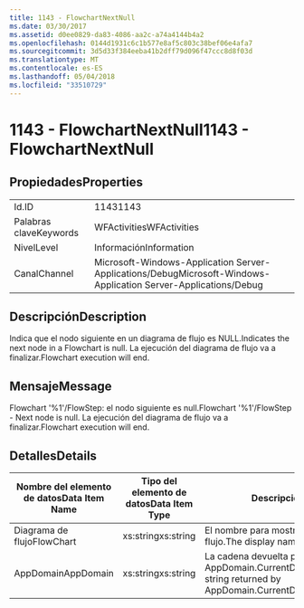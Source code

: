 ```yaml
---
title: 1143 - FlowchartNextNull
ms.date: 03/30/2017
ms.assetid: d0ee0829-da83-4086-aa2c-a74a4144b4a2
ms.openlocfilehash: 0144d1931c6c1b577e8af5c803c38bef06e4afa7
ms.sourcegitcommit: 3d5d33f384eeba41b2dff79d096f47ccc8d8f03d
ms.translationtype: MT
ms.contentlocale: es-ES
ms.lasthandoff: 05/04/2018
ms.locfileid: "33510729"
---
```

# <a name="1143---flowchartnextnull"></a><span data-ttu-id="31d23-102">1143 - FlowchartNextNull</span><span class="sxs-lookup"><span data-stu-id="31d23-102">1143 - FlowchartNextNull</span></span>
## <a name="properties"></a><span data-ttu-id="31d23-103">Propiedades</span><span class="sxs-lookup"><span data-stu-id="31d23-103">Properties</span></span>  
  
|||  
|-|-|  
|<span data-ttu-id="31d23-104">Id.</span><span class="sxs-lookup"><span data-stu-id="31d23-104">ID</span></span>|<span data-ttu-id="31d23-105">1143</span><span class="sxs-lookup"><span data-stu-id="31d23-105">1143</span></span>|  
|<span data-ttu-id="31d23-106">Palabras clave</span><span class="sxs-lookup"><span data-stu-id="31d23-106">Keywords</span></span>|<span data-ttu-id="31d23-107">WFActivities</span><span class="sxs-lookup"><span data-stu-id="31d23-107">WFActivities</span></span>|  
|<span data-ttu-id="31d23-108">Nivel</span><span class="sxs-lookup"><span data-stu-id="31d23-108">Level</span></span>|<span data-ttu-id="31d23-109">Información</span><span class="sxs-lookup"><span data-stu-id="31d23-109">Information</span></span>|  
|<span data-ttu-id="31d23-110">Canal</span><span class="sxs-lookup"><span data-stu-id="31d23-110">Channel</span></span>|<span data-ttu-id="31d23-111">Microsoft-Windows-Application Server-Applications/Debug</span><span class="sxs-lookup"><span data-stu-id="31d23-111">Microsoft-Windows-Application Server-Applications/Debug</span></span>|  
  
## <a name="description"></a><span data-ttu-id="31d23-112">Descripción</span><span class="sxs-lookup"><span data-stu-id="31d23-112">Description</span></span>  
 <span data-ttu-id="31d23-113">Indica que el nodo siguiente en un diagrama de flujo es NULL.</span><span class="sxs-lookup"><span data-stu-id="31d23-113">Indicates the next node in a Flowchart is null.</span></span> <span data-ttu-id="31d23-114">La ejecución del diagrama de flujo va a finalizar.</span><span class="sxs-lookup"><span data-stu-id="31d23-114">Flowchart execution will end.</span></span>  
  
## <a name="message"></a><span data-ttu-id="31d23-115">Mensaje</span><span class="sxs-lookup"><span data-stu-id="31d23-115">Message</span></span>  
 <span data-ttu-id="31d23-116">Flowchart '%1'/FlowStep: el nodo siguiente es null.</span><span class="sxs-lookup"><span data-stu-id="31d23-116">Flowchart '%1'/FlowStep - Next node is null.</span></span> <span data-ttu-id="31d23-117">La ejecución del diagrama de flujo va a finalizar.</span><span class="sxs-lookup"><span data-stu-id="31d23-117">Flowchart execution will end.</span></span>  
  
## <a name="details"></a><span data-ttu-id="31d23-118">Detalles</span><span class="sxs-lookup"><span data-stu-id="31d23-118">Details</span></span>  
  
|<span data-ttu-id="31d23-119">Nombre del elemento de datos</span><span class="sxs-lookup"><span data-stu-id="31d23-119">Data Item Name</span></span>|<span data-ttu-id="31d23-120">Tipo del elemento de datos</span><span class="sxs-lookup"><span data-stu-id="31d23-120">Data Item Type</span></span>|<span data-ttu-id="31d23-121">Descripción</span><span class="sxs-lookup"><span data-stu-id="31d23-121">Description</span></span>|  
|--------------------|--------------------|-----------------|  
|<span data-ttu-id="31d23-122">Diagrama de flujo</span><span class="sxs-lookup"><span data-stu-id="31d23-122">FlowChart</span></span>|<span data-ttu-id="31d23-123">xs:string</span><span class="sxs-lookup"><span data-stu-id="31d23-123">xs:string</span></span>|<span data-ttu-id="31d23-124">El nombre para mostrar del diagrama de flujo.</span><span class="sxs-lookup"><span data-stu-id="31d23-124">The display name of the FlowChart.</span></span>|  
|<span data-ttu-id="31d23-125">AppDomain</span><span class="sxs-lookup"><span data-stu-id="31d23-125">AppDomain</span></span>|<span data-ttu-id="31d23-126">xs:string</span><span class="sxs-lookup"><span data-stu-id="31d23-126">xs:string</span></span>|<span data-ttu-id="31d23-127">La cadena devuelta por AppDomain.CurrentDomain.FriendlyName.</span><span class="sxs-lookup"><span data-stu-id="31d23-127">The string returned by AppDomain.CurrentDomain.FriendlyName.</span></span>|
